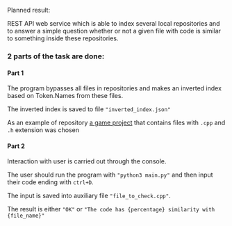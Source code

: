 Planned result:

REST API web service which is able to index several local repositories and to answer a simple question whether or not a given file with code is similar to something inside these repositories.

### 2 parts of the task are done:
#### Part 1
The program bypasses all files in repositories and makes an inverted index based on Token.Names from these files.

The inverted index is saved to file `"inverted_index.json"`

As an example of repository [a game project](https://github.com/JuliaKud/kitchen_garden) that contains files with `.cpp` and `.h` extension was chosen

#### Part 2
Interaction with user is carried out through the console.

The user should run the program with `"python3 main.py"` and then input their code ending with `ctrl+D`. 

The input is saved into auxiliary file `"file_to_check.cpp"`.

The result is either `"OK"` or `"The code has {percentage} similarity with {file_name}"`